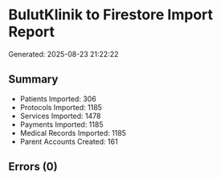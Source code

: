 
# BulutKlinik to Firestore Import Report
Generated: 2025-08-23 21:22:22

## Summary
- Patients Imported: 306
- Protocols Imported: 1185
- Services Imported: 1478
- Payments Imported: 1185
- Medical Records Imported: 1185
- Parent Accounts Created: 161

## Errors (0)
